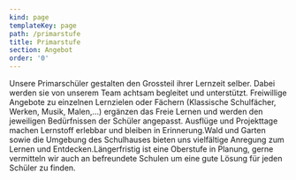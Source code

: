```yaml
---
kind: page
templateKey: page
path: /primarstufe
title: Primarstufe
section: Angebot
order: '0'
---
```

Unsere Primarschüler gestalten den Grossteil ihrer Lernzeit selber. Dabei werden sie von unserem Team achtsam begleitet und unterstützt. Freiwillige Angebote zu einzelnen Lernzielen oder Fächern (Klassische Schulfächer, Werken, Musik, Malen,…) ergänzen das Freie Lernen und werden den jeweiligen Bedürfnissen der Schüler angepasst. Ausflüge und Projekttage machen Lernstoff erlebbar und bleiben in Erinnerung.Wald und Garten sowie die Umgebung des Schulhauses bieten uns vielfältige Anregung zum Lernen und Entdecken.Längerfristig ist eine Oberstufe in Planung, gerne vermitteln wir auch an befreundete Schulen um eine gute Lösung für jeden Schüler zu finden.
